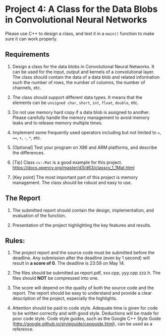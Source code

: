 # Project 4: A Class for the Data Blobs in Convolutional Neural Networks

Please use C++ to design a class, and test it in a `main()` function to make sure it can work properly. 

## Requirements

1. Design a class for the data blobs in Convolutional Neural Networks. It can be used for the input, output and kernels of a convolutional layer. The class should contain the data of a data blob and related information such the number of rows, the number of columns, the number of channels, etc.

1. The class should support different data types. It means that the elements can be `unsigned char`, `short`, `int`, `float`, `double`, etc.

1. Do not use memory hard copy if a data blob is assigned to another. Please carefully handle the memory management to avoid memory leaks and to release memory multiple times.

1. Implement some frequently used operators including but not limited to `=`, `==`, `+`, `-`, `*`, etc.

1. [Optional] Test your program on X86 and ARM platforms, and describe the differences.

1. [Tip] Class `cv::Mat` is a good example for this project. https://docs.opencv.org/master/d3/d63/classcv_1_1Mat.html 

1. [Key point] The most important part of this project is memory management. The class should be robust and easy to use.

## The Report

1. The submitted report should contain the design, implementation, and evaluation of the function.

2. Presentation of the project highlighting the key features and results.

## Rules:

1. The project report and the source code must be submitted before the deadline. Any submission after the deadline (even by 1 second) will result in **a score of 0**. The deadline is 23:59 on May 14.

1. The files should be submitted as report.pdf, xxx.cpp, yyy.cpp zzz.h. The files should **NOT** be compressed into one.

1. The score will depend on the quality of both the source code and the report. The report should be easy to understand and provide a clear description of the project, especially the highlights.

1. Attention should be paid to code style. Adequate time is given for code to be written correctly and with good style. Deductions will be made for poor code style. Code style guides, such as the Google C++ Style Guide (http://google.github.io/styleguide/cppguide.html), can be used as a reference.

